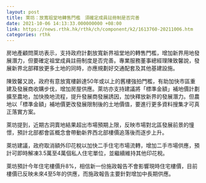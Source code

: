 ```yaml
---
layout: post
title: 萊坊：放寬祖堂地轉售門檻　須確定成員註冊制是否完善
date: 2021-10-06 14:13:33.000000000 +08:00
link: https://news.rthk.hk/rthk/ch/component/k2/1613760-20211006.htm
categories: rthk
---
```


房地產顧問萊坊表示，支持政府計劃放寬新界祖堂地的轉售門檻，增加新界用地發展潛力，但要確定祖堂成員註冊制度是否完善。專業服務董事總經理陳致馨說，發展新界北部釋放更多土地的同時，亦應規劃好交通配套及其他基建設施。

陳致馨又說，政府有意放寬樓齡達50年或以上的舊樓強拍門檻，有助加快市區重建及發展商收購步伐，增加房屋供應。萊坊亦支持建議將「標準金額」補地價計劃擴至農地，加快換地流程，提升發展商發展誘因，加快釋放新界的發展潛力。但農地以「標準金額」補地價更改發展限制後的土地價值，要進行更多資料搜集才可真正落實方案。

萊坊提到，近期古洞賣地結果超出市場預期上限，反映市場對北區發展前景的憧憬，預計北部都會區概念會帶動新界西北部樓價追落後而逐步上升。

萊坊建議，政府取消額外印花稅以加快二手住宅市場流轉，增加二手市場供應，預計可即時解凍3.5萬至4萬個私人住宅單位，並繼續維持其他印花稅。

萊坊預計今年住宅樓價升8%，相信新一份施政報告不會影響現時住宅樓價，目前樓價已反映未來4至5年的供應，而施政報告主要針對增加中長期供應。
